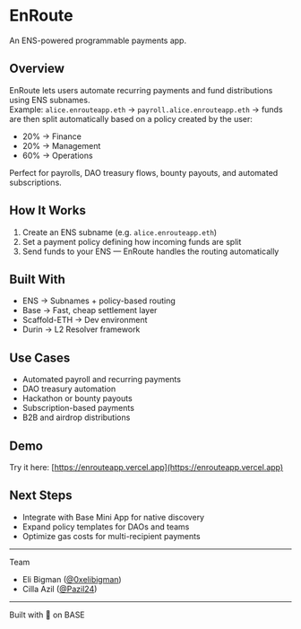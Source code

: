 # EnRoute 
An ENS-powered programmable payments app.

## Overview
EnRoute lets users automate recurring payments and fund distributions using ENS subnames.  
Example:
`alice.enrouteapp.eth` → `payroll.alice.enrouteapp.eth` → funds are then split automatically based on a policy created by the user:
- 20% → Finance  
- 20% → Management  
- 60% → Operations  

Perfect for payrolls, DAO treasury flows, bounty payouts, and automated subscriptions.

## How It Works
1. Create an ENS subname (e.g. `alice.enrouteapp.eth`)
2. Set a payment policy defining how incoming funds are split
3. Send funds to your ENS — EnRoute handles the routing automatically

## Built With
- ENS → Subnames + policy-based routing  
- Base → Fast, cheap settlement layer  
- Scaffold-ETH → Dev environment  
- Durin → L2 Resolver framework

## Use Cases
- Automated payroll and recurring payments  
- DAO treasury automation  
- Hackathon or bounty payouts  
- Subscription-based payments  
- B2B and airdrop distributions

## Demo
Try it here: [https://enrouteapp.vercel.app](https://enrouteapp.vercel.app)


## Next Steps
- Integrate with Base Mini App for native discovery  
- Expand policy templates for DAOs and teams  
- Optimize gas costs for multi-recipient payments  

---

Team  
- Eli Bigman ([@0xelibigman](https://x.com/0xelibigman))  
- Cilla Azil ([@Pazil24](https://x.com/pazil24))

---

Built with 💙 on BASE